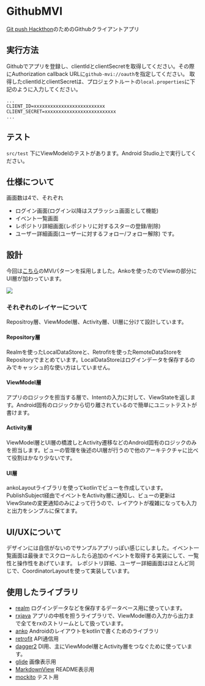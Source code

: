 # GithubMVI
[Git push Hackthon](https://github.com/CyberAgent/git-push-hackathon)のためのGithubクライアントアプリ

## 実行方法
Githubでアプリを登録し、clientIdとclientSecretを取得してください。その際にAuthorization callback URLに`github-mvi://oauth`を指定してください。
取得したclientIdとclientSecretは、プロジェクトルートの`local.properties`に下記のように入力してください。
```
...
CLIENT_ID=xxxxxxxxxxxxxxxxxxxxxxxxxx
CLIENT_SECRET=xxxxxxxxxxxxxxxxxxxxxxxxxx
...
```

## テスト
`src/test` 下にViewModelのテストがあります。Android Studio上で実行してください。


## 仕様について
画面数は4で、それぞれ
- ログイン画面(ログイン以降はスプラッシュ画面として機能)
- イベント一覧画面
- レポジトリ詳細画面(レポジトリに対するスターの登録/削除)
- ユーザー詳細画面(ユーザーに対するフォロー/フォロー解除)
です。


## 設計
今回は[こちら](https://github.com/oldergod/android-architecture)のMVIパターンを採用しました。Ankoを使ったのでViewの部分にUI層が加わっています。

![](https://raw.githubusercontent.com/oldergod/android-architecture/todo-mvi-rxjava-kotlin/art/MVI_detail.png)


### それぞれのレイヤーについて
Repositroy層、ViewModel層、Activity層、UI層に分けて設計しています。
#### Repository層
Realmを使ったLocalDataStoreと、Retrofitを使ったRemoteDataStoreをRepositoryでまとめています。LocalDataStoreはログインデータを保存するのみでキャッシュ的な使い方はしていません。
#### ViewModel層
アプリのロジックを担当する層で、Intentの入力に対して、ViewStateを返します。Android固有のロジックから切り離されているので簡単にユニットテストが書けます。
#### Activity層
ViewModel層とUI層の橋渡しとActivity遷移などのAndroid固有のロジックのみを担当します。ビューの管理を後述のUI層が行うので他のアーキテクチャに比べて役割はかなり少ないです。
#### UI層
ankoLayoutライブラリを使ってkotlinでビューを作成しています。PublishSubject経由でイベントをActivity層に通知し、ビューの更新はViewStateの変更通知のみによって行うので、レイアウトが複雑になっても入力と出力をシンプルに保てます。



## UI/UXについて
デザインには自信がないのでサンプルアプリっぽい感じにしました。イベント一覧画面は最後までスクロールしたら追加のイベントを取得する実装にして、一覧性と操作性をあげています。
レポジトリ詳細、ユーザー詳細画面はほとんど同じで、CoordinatorLayoutを使って実装しています。



## 使用したライブラリ
- [realm](https://github.com/realm/realm-java) ログインデータなどを保存するデータベース用に使っています。
- [rxjava](https://github.com/ReactiveX/RxJava) アプリの中核を担うライブラリで、ViewModel層の入力から出力まで全てをrxのストリームとして扱っています。
- [anko](https://github.com/Kotlin/anko) Androidのレイアウトをkotlinで書くためのライブラリ
- [retrofit](https://github.com/square/retrofit) API通信用
- [dagger2](https://github.com/google/dagger) DI用、主にViewModel層とActivity層をつなぐために使っています。
- [glide](https://github.com/bumptech/glide) 画像表示用
- [MarkdownView](https://github.com/tiagohm/MarkdownView) README表示用
- [mockito](https://github.com/mockito/mockito) テスト用
